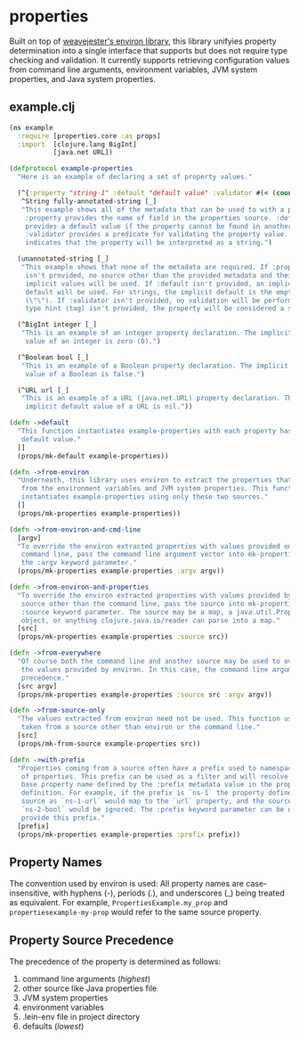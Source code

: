 # properties

Built on top of
[weavejester's environ library](https://github.com/weavejester/environ), this
library unifyies property determination into a single interface that supports
but does not require type checking and validation. It currently supports
retrieving configuration values from command line arguments, environment
variables, JVM system properties, and Java system properties.


## example.clj

```clojure
(ns example
  :require [properties.core :as props]
  :import  [clojure.lang BigInt]
           [java.net URL])

(defprotocol example-properties
  "Here is an example of declaring a set of property values."

  (^{:property "string-1" :default "default value" :validator #(< (count %) 64)})
   ^String fully-annotated-string [_]
   "This example shows all of the metadata that can be used to with a property.
    :property provides the name of field in the properties source. :default
    provides a default value if the property cannot be found in another source.
    :validator provides a predicate for validating the property value. ^String
    indicates that the property will be interpreted as a string.")

  (unannotated-string [_]
   "This example shows that none of the metadata are required. If :property
    isn't provided, no source other than the provided metadata and their
    implicit values will be used. If :default isn't provided, an implicit
    default will be used. For strings, the implicit default is the empty string
    (\"\"). If :validator isn't provided, no validation will be performed. If a
    type hint (tag) isn't provided, the property will be considered a string.")

  (^BigInt integer [_]
   "This is an example of an integer property declaration. The implicit default
    value of an integer is zero (0).")

  (^Boolean bool [_]
   "This is an example of a Boolean property declaration. The implicit default
    value of a Boolean is false.")

  (^URL url [_]
   "This is an example of a URL (java.net.URL) property declaration. The
    implicit default value of a URL is nil."))

(defn ->default
  "This function instantiates example-properties with each property has its
   default value."
  []
  (props/mk-default example-properties))

(defn ->from-environ
  "Underneath, this library uses environ to extract the properties that come
   from the environment variables and JVM system properties. This function
   instantiates example-properties using only these two sources."
  []
  (props/mk-properties example-properties))

(defn ->from-environ-and-cmd-line
  [argv]
  "To override the environ extracted properties with values provided on the
   command line, pass the command line argument vector into mk-properties as
   the :argv keyword parameter."
  (props/mk-properties example-properties :argv argv))

(defn ->from-environ-and-properties
  "To override the environ extracted properties with values provided by another
   source other than the command line, pass the source into mk-properties as the
   :source keyword parameter. The source may be a map, a java.util.Properties
   object, or anything clojure.java.io/reader can parse into a map."
  [src]
  (props/mk-properties example-properties :source src))

(defn ->from-everywhere
  "Of course both the command line and another source may be used to override
   the values provided by environ. In this case, the command line arguments take
   precedence."
  [src argv]
  (props/mk-properties example-properties :source src :argv argv))

(defn ->from-source-only
  "The values extracted from environ need not be used. This function uses values
   taken from a source other than environ or the command line."
  [src]
  (props/mk-from-source example-properties src))

(defn ->with-prefix
  "Properties coming from a source often have a prefix used to namespace the set
   of properties. This prefix can be used as a filter and will resolve to the
   base property name defined by the :prefix metadata value in the property
   definition. For example, if the prefix is `ns-1` the property defined in the
   source as `ns-1-url` would map to the `url` property, and the source property
   `ns-2-bool` would be ignored. The :prefix keyword parameter can be used to
   provide this prefix."
  [prefix]
  (props/mk-properties example-properties :prefix prefix))
```


## Property Names

The convention used by environ is used: All property names are case-insensitive,
with hyphens (-), periods (.), and underscores (_) being treated as equivalent.
For example, `PropertiesExample.my_prop` and `propertiesexample-my-prop` would
refer to the same source property.


## Property Source Precedence

The precedence of the property is determined as follows:

1. command line arguments (_highest_)
1. other source like Java properties file
1. JVM system properties
1. environment variables
1. .lein-env file in project directory
1. defaults (_lowest_)
